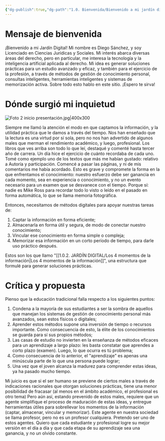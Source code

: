 ```yaml
---
{"dg-publish":true,"dg-path":"1.0. Bienvenida/Bienvenido a mi jardín digital.md","permalink":"/1-0-bienvenida/bienvenido-a-mi-jardin-digital/","tags":["CerebroDigital","gardenEntry","gardenEntry","gardenEntry","gardenEntry"]}
---
```



# Mensaje de bienvenida

¡Bienvenido a mi Jardín Digital! Mi nombre es Diego Sánchez, y soy Licenciado en Ciencias Jurídicas y Sociales. 
Mi interés abarca diversas áreas del derecho, pero en particular, me interesa la tecnología y la inteligencia artificial aplicada al derecho. 
Mi idea es generar soluciones prácticas para un estudio avanzado y eficaz, y también para el ejercicio de la profesión, a través de métodos de gestión de conocimiento personal, consultas inteligentes, herramientas inteligentes y sistemas de memorización activa. 
Sobre todo esto hablo en este sitio. ¡Espero te sirva!


# Dónde surgió mi inquietud

![Foto 2 inicio presentación.jpg|400x300](/img/user/1.0.1.%20CEREBRO%20DIGITAL/1.%20T%C3%A9cnicas%20avanzadas%20de%20estudio%20y%20Cerebro%20Digital/Foto%202%20inicio%20presentaci%C3%B3n.jpg)

Siempre me llamó la atención el modo en que captamos la información, y la utilidad práctica que le damos a través del tiempo. 
Nos han enseñado que la lectura es una virtud por sí sola, pero no nos han advertido de algunos males que merman el rendimiento académico, y luego, profesional.
Los libros que ves arriba son todo lo que leí, destaqué y comenté hasta tercer año de carrera. Un día hice el ejercicio de cuánto recordaba de cada uno. 
Tomé como ejemplo uno de los textos que más me habían gustado: relativo a Autoría y participación.  Comencé a pasar las páginas, y ni de mis comentarios me había acordado.
Esto es grave y compromete la forma en la que enfrentamos el conocimiento: nuestro esfuerzo debe ser ganancia en cada momento, sea en experiencia o conocimiento, y no un evento necesario para un examen que se desvanece con el tiempo. 
Porque sí: nadie es Mike Ross para recordar todo lo visto o leído en el pasado en forma automática, lo que se llama memoria fotográfica.

Entonces, necesitamos de métodos digitales para apoyar nuestras tareas de:
1. Captar la información en forma eficiente;
2. Almacenarla en forma útil y segura, de modo de conectar nuestro conocimiento;
3. Vincular ese conocimiento en forma simple o compleja;
4. Memorizar esa información en un corto período de tiempo, para darle uso práctico después. 

Estos son los que llamo "[[1.0.2. JARDÍN DIGITAL/Los 4 momentos de la información\|Los 4 momentos de la información]]", una estructura que formulé para generar soluciones prácticas.
# Crítica y propuesta

Pienso que la educación tradicional falla respecto a los siguientes puntos:
1. Condena a la mayoría de sus estudiantes a ser la sombra de aquellos que manejan los sistemas de gestión de conocimiento personal más avanzados, sean estos físicos o digitales;
2. Aprender estos métodos supone una inversión de tiempo o recursos importante. Como consecuencia de esto, la élite de los conocimientos se guarda para sí sus propios métodos;
3. Las casas de estudio no invierten en la enseñanza de métodos eficaces para un aprendizaje a largo plazo: les basta constatar que aprendes a corto plazo (examen). Luego, lo que ocurra es tú problema;
4. Como consecuencia de lo anterior, el "aprendizaje" es apenas una minúscula parte de lo que una persona puede lograr;
5. Una vez que el joven alcanza la madurez para comprender estas ideas, ya ha pasado mucho tiempo. 

Mi juicio es que si el ser humano se previene de ciertos males a través de indicaciones racionales que otorgan soluciones prácticas, tiene una menor posibilidad de fracasar (al menos en el ámbito académico, el profesional es otro tema)
Pero aún así, estando prevenido de estos males, requiere que un agente simplifique el proceso de maduración de estas ideas, y entregue herramientas útiles para sobrellevar los momentos de la información (captar, almacenar, vincular y memorizar). Este agente en nuestra sociedad se llama profesor, pero no es un profesor cualquiera.
Pretendo ser uno de estos agentes. Quiero que cada estudiante y profesional logre su mejor versión en el día a día y que cada etapa de su aprendizaje sea una ganancia, y no un olvido constante. 


